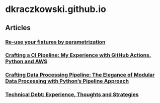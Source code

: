 # dkraczkowski.github.io

## Articles

### [Re-use your fixtures by parametrization](https://github.com/dkraczkowski/dkraczkowski.github.io/tree/main/articles/parametrize_your_fixutres)


### [Crafting a CI Pipeline: My Experience with GitHub Actions, Python and AWS](https://github.com/dkraczkowski/article-ci-pipeline)


### [Crafting Data Processing Pipeline: The Elegance of Modular Data Processing with Python’s Pipeline Approach](https://github.com/dkraczkowski/dkraczkowski.github.io/tree/main/articles/crafting-data-processing-pipeline)

### [Technical Debt: Experience, Thoughts and Strategies](https://github.com/dkraczkowski/dkraczkowski.github.io/tree/main/articles/technical-debt-thoughts)
